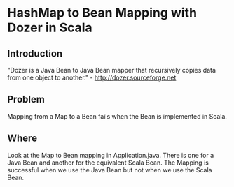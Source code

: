 # HashMap to Bean Mapping with Dozer in Scala
  
  

## Introduction
"Dozer is a Java Bean to Java Bean mapper that recursively copies data from one object to another." - http://dozer.sourceforge.net

## Problem
Mapping from a Map to a Bean fails when the Bean is implemented in Scala.

## Where
Look at the Map to Bean mapping in Application.java. There is one for a Java Bean and another for the equivalent Scala Bean.
The Mapping is successful when we use the Java Bean but not when we use the Scala Bean. 